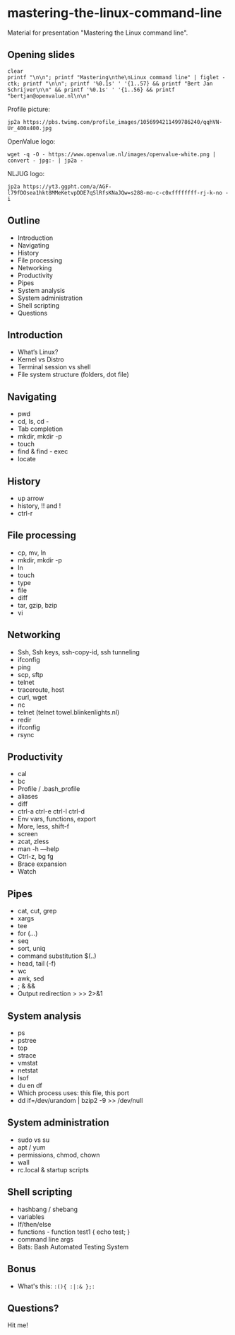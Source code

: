 # mastering-the-linux-command-line
Material for presentation "Mastering the Linux command line".


Opening slides
---

```
clear
printf "\n\n"; printf "Mastering\nthe\nLinux command line" | figlet -ctk; printf "\n\n"; printf '%0.1s' ' '{1..57} && printf "Bert Jan Schrijver\n\n" && printf '%0.1s' ' '{1..56} && printf "bertjan@openvalue.nl\n\n"
```

Profile picture:
```
jp2a https://pbs.twimg.com/profile_images/1056994211499786240/qqhVN-Ur_400x400.jpg
```

OpenValue logo:
```
wget -q -O - https://www.openvalue.nl/images/openvalue-white.png | convert - jpg:- | jp2a -
```

NLJUG logo:
```
jp2a https://yt3.ggpht.com/a/AGF-l79fDOsea1hkt8MMeKetvpDDE7qSlRfsKNaJQw=s288-mo-c-c0xffffffff-rj-k-no -i
```


Outline
---
- Introduction
- Navigating
- History
- File processing
- Networking
- Productivity
- Pipes
- System analysis
- System administration
- Shell scripting
- Questions


Introduction
---
- What’s Linux?
- Kernel vs Distro
- Terminal session vs shell
- File system structure (folders, dot file)

Navigating
---
- pwd
- cd, ls, cd -  
- Tab completion  
- mkdir, mkdir -p
- touch
- find & find - exec
- locate

History
---
- up arrow
- history, !! and !<number>
- ctrl-r

File processing
---
- cp, mv, ln
- mkdir, mkdir -p
- ln
- touch
- type
- file
- diff
- tar, gzip, bzip
- vi


Networking
---
- Ssh, Ssh keys, ssh-copy-id, ssh tunneling
- ifconfig
- ping
- scp, sftp
- telnet
- traceroute, host  
- curl, wget
- nc
- telnet (telnet towel.blinkenlights.nl)
- redir
- ifconfig  
- rsync

Productivity
---
- cal
- bc
- Profile / .bash_profile
- aliases
- diff
- ctrl-a ctrl-e ctrl-l ctrl-d
- Env vars, functions, export
- More, less, shift-f
- screen
- zcat, zless 
- man -h —help
- Ctrl-z, bg fg
- Brace expansion
- Watch

Pipes
---
- cat,  cut, grep
- xargs
- tee 
- for (…) 
- seq
- sort, uniq
- command substitution $(..)
- head, tail (-f)
- wc
- awk, sed
- ; & &&
- Output redirection > >> 2>&1

System analysis
---
- ps
- pstree
- top
- strace
- vmstat
- netstat
- lsof
- du en df
- Which process uses: this file, this port
- dd if=/dev/urandom | bzip2 -9 >> /dev/null

System administration
---
- sudo vs su
- apt / yum
- permissions, chmod, chown
- wall
- rc.local & startup scripts

Shell scripting
---
- hashbang / shebang
- variables
- If/then/else
- functions - function test1 { echo test; }
- command line args
- Bats: Bash Automated Testing System

Bonus
---
- What's this:  `:(){ :|:& };:`

Questions?
---
Hit me!
